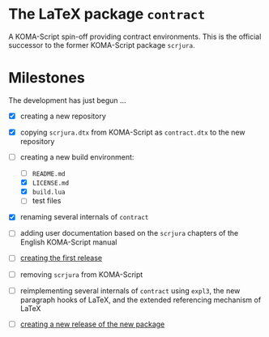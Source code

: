 # The LaTeX package `contract`

A KOMA-Script spin-off providing contract environments. 
This is the official successor to the former KOMA-Script package `scrjura`.

# Milestones

The development has just begun …

- [x] creating a new repository
- [x] copying `scrjura.dtx` from KOMA-Script as `contract.dtx` to the new
      repository
- [ ] creating a new build environment:
  - [ ] `README.md`
  - [x] `LICENSE.md`
  - [x] `build.lua`
  - [ ] test files
- [x] renaming several internals of `contract`
- [ ] adding user documentation based on the `scrjura` chapters of the English
      KOMA-Script manual
- [ ] [creating the first
      release](https://github.com/komascript/latex-contract/milestone/1)
- [ ] removing `scrjura` from KOMA-Script
- [ ] reimplementing several internals of `contract` using `expl3`, the new
      paragraph hooks of LaTeX, and the extended referencing mechanism of
      LaTeX
- [ ] [creating a new release of the new
      package](https://github.com/komascript/latex-contract/milestone/2)

